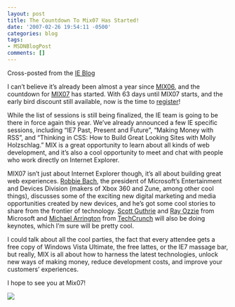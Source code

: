 ```yaml
---
layout: post
title: The Countdown To Mix07 Has Started!
date: '2007-02-26 19:54:11 -0500'
categories: blog
tags:
- MSDNBlogPost
comments: []
---
```


Cross-posted from the [IE Blog](http://blogs.msdn.com/ie/archive/2007/02/26/the-countdown-to-mix07-has-started.aspx)

I can’t believe it’s already been almost a year since [MIX06](http://www.flickr.com/photos/tags/mix06/), and the countdown for [MIX07](http://www.visitmix.com/) has started. With 63 days until MIX07 starts, and the early bird discount still available, now is the time to [register](http://www.visitmix.com/registration/)!

While the list of sessions is still being finalized, the IE team is going to be there in force again this year. We’ve already announced a few IE specific sessions, including “IE7 Past, Present and Future”, “Making Money with RSS”, and “Thinking in CSS: How to Build Great Looking Sites with Molly Holzschlag.” MIX is a great opportunity to learn about all kinds of web development, and it’s also a cool opportunity to meet and chat with people who work directly on Internet Explorer.

MIX07 isn’t just about Internet Explorer though, it’s all about building great web experiences. [Robbie Bach](http://www.visitmix.com/bios/#robbieb), the president of Microsoft’s Entertainment and Devices Division (makers of Xbox 360 and Zune, among other cool things), discusses some of the exciting new digital marketing and media opportunities created by new devices, and he’s got some cool stories to share from the frontier of technology. [Scott Guthrie](http://www.visitmix.com/bios/#scottgu) and [Ray Ozzie](http://www.visitmix.com/bios/#rozzie) from Microsoft and [Michael Arrington](http://www.visitmix.com/bios/#arrington) from [TechCrunch](http://www.techcrunch.com/) will also be doing keynotes, which I’m sure will be pretty cool.

I could talk about all the cool parties, the fact that every attendee gets a free copy of Windows Vista Ultimate, the free lattes, or the IE7 massage bar, but really, MIX is all about how to harness the latest technologies, unlock new ways of making money, reduce development costs, and improve your customers’ experiences.

I hope to see you at Mix07!

![](http://blogs.msdn.com/aggbug.aspx?PostID=1766293)
